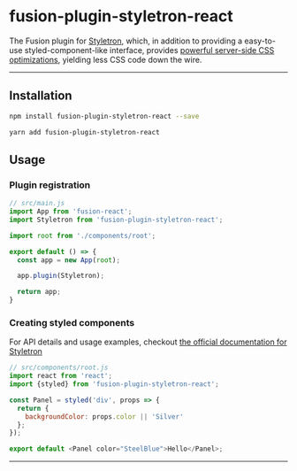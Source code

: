 # fusion-plugin-styletron-react

The Fusion plugin for [Styletron](http://styletron.js.org/), which, in addition to providing a easy-to-use styled-component-like interface, provides [powerful server-side CSS optimizations](https://ryantsao.com/blog/virtual-css-with-styletron), yielding less CSS code down the wire.

---

## Installation

```sh
npm install fusion-plugin-styletron-react --save
```
```sh
yarn add fusion-plugin-styletron-react
```

## Usage


### Plugin registration
```js
// src/main.js
import App from 'fusion-react';
import Styletron from 'fusion-plugin-styletron-react';

import root from './components/root';

export default () => {
  const app = new App(root);

  app.plugin(Styletron);

  return app;
}
```

### Creating styled components
For API details and usage examples, checkout [the official documentation for Styletron](http://styletron.js.org/global.html#styled)

```js
// src/components/root.js
import react from 'react';
import {styled} from 'fusion-plugin-styletron-react';

const Panel = styled('div', props => {
  return {
    backgroundColor: props.color || 'Silver'
  };
});

export default <Panel color="SteelBlue">Hello</Panel>;
```


---
